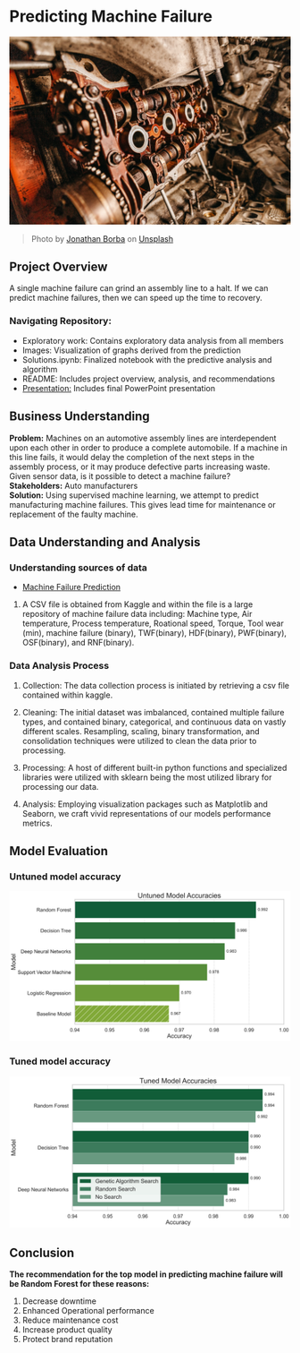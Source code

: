 # Predicting Machine Failure
![selective focus photography of gray and brass colored metal parts](https://raw.githubusercontent.com/ToluAkinlabi/capstone_project_2/main/images/unsplash_header_image.jpg)
> Photo by [Jonathan Borba](https://unsplash.com/@jonathanborba) on [Unsplash](https://unsplash.com/photos/selective-focus-photography-of-gray-and-brass-colored-metal-parts-Hnws8oSFcgU)

## Project Overview
A single machine failure can grind an assembly line to a halt. If we can predict machine failures, then we can speed up the time to recovery.

### Navigating Repository:
* Exploratory work: Contains exploratory data analysis from all members
* Images: Visualization of graphs derived from the prediction
* Solutions.ipynb: Finalized notebook with the predictive analysis and algorithm
* README: Includes project overview, analysis, and recommendations
* [Presentation:](https://github.com/ToluAkinlabi/capstone_project_2/blob/main/presentation.pdf) Includes final PowerPoint presentation

## Business Understanding
**Problem:** Machines on an automotive assembly lines are interdependent upon each other in order to produce a complete automobile. If a machine in this line fails, it would delay the completion of the next steps in the assembly process, or it may produce defective parts increasing waste. Given sensor data, is it possible to detect a machine failure?<br>
**Stakeholders:** Auto manufacturers<br>
**Solution:** Using supervised machine learning, we attempt to predict manufacturing machine failures. This gives lead time for maintenance or replacement of the faulty machine.

## Data Understanding and Analysis

### Understanding sources of data
* [Machine Failure Prediction](https://www.kaggle.com/datasets/dineshmanikanta/machine-failure-predictions/data)

 1. A CSV file is obtained from Kaggle and within the file is a large repository of machine failure data including: Machine type, Air temperature, Process temperature, Roational speed, Torque, Tool wear (min), machine failure (binary), TWF(binary), HDF(binary), PWF(binary), OSF(binary), and RNF(binary).

### Data Analysis Process

 1. Collection: The data collection process is initiated by retrieving a csv file contained within kaggle. 
 
 2. Cleaning: The initial dataset was imbalanced, contained multiple failure types, and contained binary, categorical, and continuous data on vastly different scales. Resampling, scaling, binary transformation, and consolidation techniques were utilized to clean the data prior to processing.
 
 3. Processing: A host of different built-in python functions and specialized libraries were utilized with sklearn being the most utilized library for processing our data.
 
 4. Analysis: Employing visualization packages such as Matplotlib and Seaborn, we craft vivid representations of our models performance metrics.

## Model Evaluation
### Untuned model accuracy
![Untuned Model](https://raw.githubusercontent.com/ToluAkinlabi/capstone_project_2/main/images/untuned_model_accuracy_smooth_gradient.svg)

### Tuned model accuracy
![Tuned Model](https://raw.githubusercontent.com/ToluAkinlabi/capstone_project_2/main/images/tuned_model_accuracy.svg)


## Conclusion

**The recommendation for the top model in predicting machine failure will be Random Forest for these reasons:**

1. Decrease downtime
2. Enhanced Operational performance
3. Reduce maintenance cost
4. Increase product quality
5. Protect brand reputation

